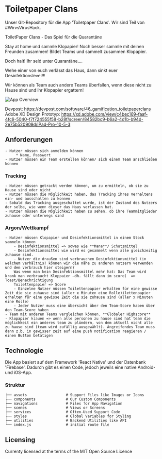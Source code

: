 # Toiletpaper Clans 
Unser Git-Repository für die App 'Toiletpaper Clans'. Wir sind Teil von #WirvsVirusHack.

ToiletPaper Clans - Das Spiel für die Quarantäne

Stay at home und sammle Klopapier! Noch besser sammle mit deinen Freunden zusammen! Bildet Teams und sammelt zusammen Klopapier.

Doch halt! Ihr seid unter Quarantäne....

Wehe einer von euch verlässt das Haus, dann sinkt euer Desinfektionslevel!!!

Wir können als Team auch andere Teams überfallen, wenn diese nicht zu Hause sind und ihr Klopapier ergattern! 

![App Overview](https://media.discordapp.net/attachments/690844505821151263/691291108503846962/WebScreen.png?width=1197&height=673)

Devpost: https://devpost.com/software/46_gamification_toiletpaperclans
Adobe XD Design Prototyp: https://xd.adobe.com/view/c4bec169-faaf-4fc9-5040-f7f724555f58-b28f/screen/84582bc9-b6a2-4d1b-b94d-2e75b520909d/iPad-Pro-10-5-3

## Anforderungen

    - Nutzer müssen sich anmelden können
         * Name, Passwort
    - Nutzer müssen ein Team erstellen können/ sich einem Team anschließen können

### Tracking

    - Nutzer müssen getrackt werden können, um zu ermitteln, ob sie zu Hause sind oder nicht
    - Nutzer müssen die Möglichkeit haben, das Tracking ihres Verhaltens ein- und ausschalten zu können 
    - Sobald das Tracking ausgeschaltet wurde, ist der Zustand des Nutzers der selbe, wie wenn dieser das Haus verlassen hat.
    - Nutzer müssen die Möglichkeit haben zu sehen, ob ihre Teammitglieder zuhause oder unterwegs sind

### Argon/Wettkampf

    - Nutzer müssen Klopapier und Desinfektionsmittel in einem Stock sammeln können
        - Desinfektionsmittel => sowas wie **Mana**/ Schutzmittel
        - Desinfektionsmittel wie wird es gesammelt wenn alle gleichzeitig zuhause sind.
        - Nutzer die draußen sind verbrauchen Desinfektionsmittel (in welchem verhältnis? können wir die nähe zu anderen nutzern verwenden und den verbrauch hier steigern?
        Was wenn man kein Desinfektionsmittel mehr hat: Das Team wird krank man verbraucht Kloppaier →dh. fällt dann im score)  => Toast/Benachrichtigung
        Toilettenpapier => Score
        - Einzelne Nutzer müssen Toilettenpapier erhalten für eine gewisse Zeit die sie zuhause sind (aller x Minuten eine Rolle)ilettenpapier erhalten für eine gewisse Zeit die sie zuhause sind (aller x Minuten eine Rolle)
        - Jeder Nutzer muss eine übersicht über den Team-Score haben über den Team-Score haben
    - Team mit anderen Teams vergleichen können. **Globaler Highscore**
    - Klopapier klauen => wenn alle personen zu hause sind hat team die möglichkeit ein anderes team zu plündern, von dem aktuell nicht alle zu hause sind (team wird zufällig ausgewählt). Angreifendes Team muss dann z.b. in gewisser zeit auf eine push notification reagieren / einen Button betätigen

## Technologie

Die App basiert auf dem Framework 'React Native' und der Datenbank 'Firebase'. Dadurch gibt es einen Code, jedoch jeweils eine native Android- und iOS-App.

### Struktur

    ├── assets                  # Support Files like Images or Icons
    ├── components              # Our Custom Components
    ├── navigations             # Files for App Navigation
    ├── scenes                  # Views or Screens
    ├── services                # Often-Used Support Code
    ├── styles                  # Global Variables for Styling
    ├── utilities               # Backend Utilities like API
    └── index.js                # initial route file

## Licensing
Currenty licensed at the terms of the MIT Open Source Licence
